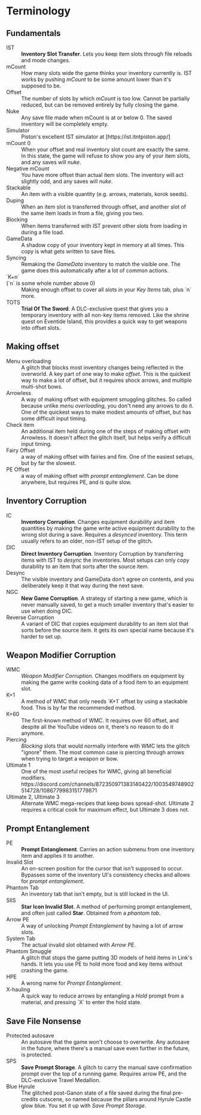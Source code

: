 # Terminology

## Fundamentals

<dl>
<dt>IST</dt>
<dd><strong>Inventory Slot Transfer</strong>. Lets you keep item slots through file reloads and mode changes.</dd>

<dt>mCount</dt>
<dd>How many slots wide the game thinks your inventory currently is. IST works by pushing <em>mCount</em> to be some amount lower than it's supposed to be.</dd>
<dt>Offset</dt>
<dd>The number of slots by which <em>mCount</em> is too low. Cannot be partially reduced, but can be removed entirely by fully closing the game.</dd>
<dt>Nuke</dt>
<dd>Any save file made when mCount is at or below 0. The saved inventory will be completely empty.</dd>
<dt>Simulator</dt>
<dd>Piston's excellent IST simulator at [https://ist.itntpiston.app/]</dd>
<dt>mCount 0</dt>
<dd>When your offset and real inventory slot count are exactly the same. In this state, the game will refuse to show you any of your item slots, and any saves will <em>nuke</em>.</dd>
<dt>Negative mCount</dt>
<dd>You have more offset than actual item slots. The inventory will act slightly odd, and any saves will <em>nuke</em>.</dd>
<dt>Stackable</dt>
<dd>An item with a visible quantity (e.g. arrows, materials, korok seeds).</dd>
<dt>Duping</dt>
<dd>When an item slot is transferred through offset, and another slot of the same item loads in from a file, giving you two.</dd>
<dt>Blocking</dt>
<dd>When items transferred with IST prevent other slots from loading in during a file load.</dd>
<dt>GameData</dt>
<dd>A shadow copy of your inventory kept in memory at all times. This copy is what gets written to save files.</dd>
<dt>Syncing</dt>
<dd>Remaking the <em>GameData</em> inventory to match the visible one. The game does this automatically after a lot of common actions.</dd>
<dt>`K+n`<dt> (`n` is some whole number above 0)</dt>
<dd>Making enough offset to cover all slots in your <em>Key Items</em> tab, plus `n` more.</dd>
<dt>TOTS</dt>
<dd><strong>Trial Of The Sword</strong>. A DLC-exclusive quest that gives you a temporary inventory with all non-key items removed. Like the shrine quest on Eventide Island, this provides a quick way to get weapons into offset slots.</dd>

## Making offset

<dt>Menu overloading</dt>
<dd>A glitch that blocks most inventory changes being reflected in the overworld. A key part of one way to make <em>offset</em>. This is the quickest way to make a lot of offset, but it requires shock arrows, and multiple multi-shot bows.</dd>
<dt>Arrowless</dt>
<dd>A way of making offset with equipment smuggling glitches. So called because unlike <em>menu overloading</em>, you don't need any arrows to do it. One of the quickest ways to make modest amounts of offset, but has some difficult input timing.</dd>
<dt>Check item</dt>
<dd>An additional item held during one of the steps of making offset with Arrowless. It doesn't affect the glitch itself, but helps verify a difficult input timing.</dd>
<dt>Fairy Offset</dt>
<dd>a way of making offset with fairies and fire. One of the easiest setups, but by far the slowest.</dd>
<dt>PE Offset</dt>
<dd>a way of making offset with <em>prompt entanglement</em>. Can be done anywhere, but requires PE, and is quite slow.</dd>

## Inventory Corruption

<dt>IC</dt>
<dd><strong>Inventory Corruption</strong>. Changes equipment durability and item quantities by making the game write active equipment durability to the wrong slot during a save. Requires a <em>desynced</em> inventory. This term usually refers to an older, non-IST setup of the glitch.
<dt>DIC</dt>
<dd><strong>Direct Inventory Corruption</strong>. Inventory Corruption by transferring items with IST to <em>desync</em> the inventories. Most setups can only copy durability to an item that sorts after the source item.</dd>
<dt>Desync</dt>
<dd>The visible inventory and GameData don't agree on contents, and you deliberately keep it that way during the next save.</dd>
<dt>NGC</dt>
<dd><strong>New Game Corruption</strong>. A strategy of starting a new game, which is never manually saved, to get a much smaller inventory that's easier to use when doing DIC.</dd>
<dt>Reverse Corruption</dt>
<dd>A variant of DIC that copies equipment durability to an item slot that sorts before the source item. It gets its own special name because it's harder to set up.</dd>

## Weapon Modifier Corruption

<dt>WMC</dt>
<dd><em>Weapon Modifier Corruption</em>. Changes modifiers on equipment by making the game write cooking data of a food item to an equipment slot.</dd>
<dt>K+1</dt>
<dd>A method of WMC that only needs `K+1` offset by using a stackable food. This is by far the recommended method.</dd>
<dt>K+60</dt>
<dd>The first-known method of WMC. It requires over 60 offset, and despite all the YouTube videos on it, there's no reason to do it anymore.</dd>
<dt>Piercing</dt>
<dd><em>Blocking</em> slots that would normally interfere with WMC lets the glitch "ignore" them. The most common case is piercing through arrows when trying to target a weapon or bow.</dd>
<dt>Ultimate 1</dt>
<dd>One of the most useful recipes for WMC, giving all beneficial modifiers. https://discord.com/channels/872350971383140422/1003549748902514728/1086779983151779871</dd>
<dt>Ultimate 2, Ultimate 3</dt>
<dd>Alternate WMC mega-recipes that keep bows spread-shot. Ultimate 2 requires a critical cook for maximum effect, but Ultimate 3 does not.</dd>

## Prompt Entanglement

<dt>PE</dt>
<dd><strong>Prompt Entanglement</strong>. Carries an action submenu from one inventory item and applies it to another.</dd>
<dt>Invalid Slot</dt>
<dd>An on-screen position for the cursor that isn't supposed to occur. Bypasses some of the inventory UI's consistency checks and allows for <em>prompt entanglement</em>.</dd>
<dt>Phantom Tab</dt>
<dd>An inventory tab that isn't empty, but is still locked in the UI.</dd>
<dt>SIIS</dt>
<dd><strong>Star Icon Invalid Slot</strong>. A method of performing </em>prompt entanglement</em>, and often just called <strong>Star</strong>. Obtained from a <em>phantom tab</em>.</dd>
<dt>Arrow PE</dt>
<dd>A way of unlocking <em>Prompt Entanglement</em> by having a lot of arrow slots.</dd>
<dt>System Tab</dt>
<dd>The actual invalid slot obtained with <em>Arrow PE</em>.</dd>
<dt>Phantom Smuggle</dt>
<dd>A glitch that stops the game putting 3D models of held items in Link's hands. It lets you use PE to hold more food and key items without crashing the game.</dd>
<dt>HPE</dt>
<dd>A wrong name for <em>Prompt Entanglement</em>.</dd>
<dt>X-hauling</dt>
<dd>A quick way to reduce arrows by entangling a <em>Hold</em> prompt from a material, and pressing `X` to enter the hold state.</dd>

## Save File Nonsense

<dt>Protected autosave</dt>
<dd>An autosave that the game won't choose to overwrite. Any autosave in the future, where there's a manual save even further in the future, is protected.</dd>
<dt>SPS</dt>
<dd><strong>Save Prompt Storage</strong>. A glitch to carry the manual save confirmation prompt over the top of a running game. Requires arrow PE, and the DLC-exclusive Travel Medallion.</dd>
<dt>Blue Hyrule</dt>
<dd>The glitched post-Ganon state of a file saved during the final pre-credits cutscene, so named because the pillars around Hyrule Castle glow blue. You set it up with <em>Save Prompt Storage</em>.</dd>